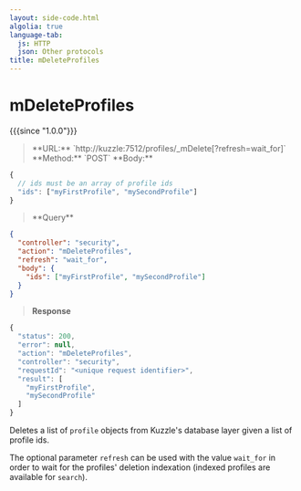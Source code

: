 ```yaml
---
layout: side-code.html
algolia: true
language-tab:
  js: HTTP
  json: Other protocols
title: mDeleteProfiles
---
```



# mDeleteProfiles

{{{since "1.0.0"}}}



<blockquote class="js">
<p>
**URL:** `http://kuzzle:7512/profiles/_mDelete[?refresh=wait_for]`  
**Method:** `POST`  
**Body:**
</p>
</blockquote>


```js
{
  // ids must be an array of profile ids
  "ids": ["myFirstProfile", "mySecondProfile"]
}
```

<blockquote class="json">
<p>
**Query**
</p>
</blockquote>

```json
{
  "controller": "security",
  "action": "mDeleteProfiles",
  "refresh": "wait_for",
  "body": {
    "ids": ["myFirstProfile", "mySecondProfile"]
  }
}
```

>**Response**

```javascript
{
  "status": 200,
  "error": null,
  "action": "mDeleteProfiles",
  "controller": "security",
  "requestId": "<unique request identifier>",
  "result": [
    "myFirstProfile",
    "mySecondProfile"
  ]
}
```

Deletes a list of `profile` objects from Kuzzle's database layer given a list of profile ids.

The optional parameter `refresh` can be used
with the value `wait_for` in order to wait for the profiles' deletion indexation (indexed profiles are available for `search`).
